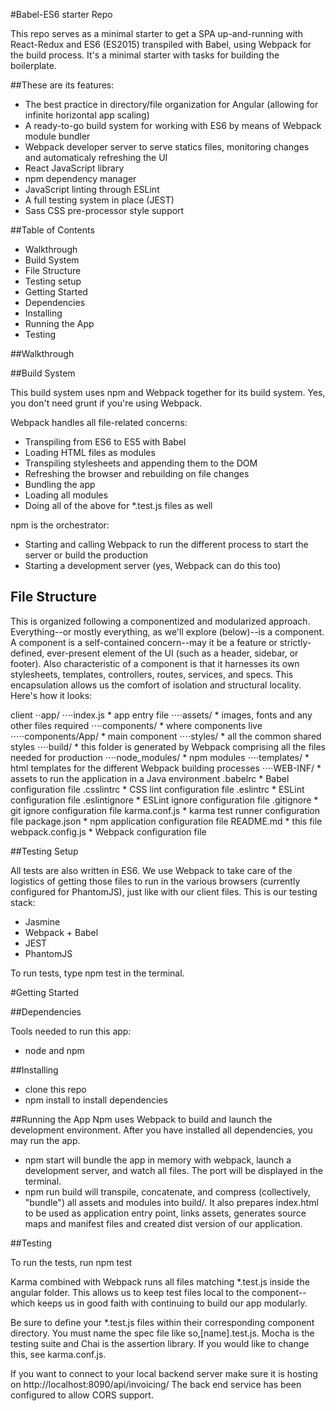 #Babel-ES6 starter Repo

This repo serves as a minimal starter to get a SPA up-and-running with React-Redux and ES6 (ES2015) transpiled with Babel, using Webpack for the build process. It's a minimal starter with tasks for building the boilerplate.

##These are its features:

* The best practice in directory/file organization for Angular (allowing for infinite horizontal app scaling)
* A ready-to-go build system for working with ES6 by means of Webpack module bundler
* Webpack developer server to serve statics files, monitoring changes and automaticaly refreshing the UI
* React JavaScript library
* npm dependency manager
* JavaScript linting through ESLint
* A full testing system in place (JEST)
* Sass CSS pre-processor style support


##Table of Contents

* Walkthrough
* Build System
* File Structure
* Testing setup
* Getting Started
* ​Dependencies
* Installing
* Running the App
* Testing


##Walkthrough

##Build System

This build system uses npm and Webpack together for its build system. Yes, you don't need grunt if you're using Webpack.

Webpack handles all file-related concerns:

* Transpiling from ES6 to ES5 with Babel
* Loading HTML files as modules
* Transpiling stylesheets and appending them to the DOM
* Refreshing the browser and rebuilding on file changes
* Bundling the app
* Loading all modules
* Doing all of the above for *.test.js files as well

 npm is the orchestrator:

* Starting and calling Webpack to run the different process to start the server or build the production
* Starting a development server (yes, Webpack can do this too)

## File Structure

This is organized following a componentized and modularized approach. Everything--or mostly everything, as we'll explore (below)--is a component. A component is a self-contained concern--may it be a feature or strictly-defined, ever-present element of the UI (such as a header, sidebar, or footer). Also characteristic of a component is that it harnesses its own stylesheets, templates, controllers, routes, services, and specs. This encapsulation allows us the comfort of isolation and structural locality. Here's how it looks:

client
⋅⋅app/
⋅⋅⋅⋅index.js * app entry file
⋅⋅⋅⋅assets/ * images, fonts and any other files required
⋅⋅⋅⋅components/ * where components live
⋅⋅⋅⋅⋅components/App/ * main component
⋅⋅⋅⋅styles/ * all the common shared styles
⋅⋅⋅⋅build/ * this folder is generated by Webpack comprising all the files needed for production
⋅⋅⋅⋅node_modules/ * npm modules
⋅⋅⋅⋅templates/ * html templates for the different Webpack building processes
⋅⋅⋅⋅WEB-INF/ * assets to run the application in a Java environment
.babelrc * Babel configuration file
.csslintrc * CSS lint configuration file
.eslintrc * ESLint configuration file
.eslintignore * ESLint ignore configuration file
.gitignore * git ignore configuration file
karma.conf.js * karma test runner configuration file
package.json * npm application configuration file
README.md * this file
webpack.config.js * Webpack configuration file



##Testing Setup

All tests are also written in ES6. We use Webpack to take care of the logistics of getting those files to run in the various browsers (currently configured for PhantomJS), just like with our client files. This is our testing stack:

* Jasmine
* Webpack + Babel
* JEST
* PhantomJS

To run tests, type npm test in the terminal.

#Getting Started

##Dependencies

Tools needed to run this app:
* node and npm

##Installing
* clone this repo
* npm install to install dependencies


##Running the App
Npm uses Webpack to build and launch the development environment. After you have installed all dependencies, you may run the app.

* npm start will bundle the app in memory with webpack, launch a development server, and watch all files. The port will be displayed in the terminal.
* npm run build  will transpile, concatenate, and compress (collectively, "bundle") all assets and modules into build/. It also prepares index.html to be used as application entry point, links assets, generates source maps and manifest files and created dist version of our application.

##Testing

To run the tests, run npm test

Karma combined with Webpack runs all files matching *.test.js inside the angular folder. This allows us to keep test files local to the component--which keeps us in good faith with continuing to build our app modularly.

Be sure to define your *.test.js files within their corresponding component directory. You must name the spec file like so,[name].test.js. Mocha is the testing suite and Chai is the assertion library. If you would like to change this, see karma.conf.js.

If you want to connect to your local backend server make sure it is hosting on
http://localhost:8090/api/invoicing/
The back end service has been configured to allow CORS support.
